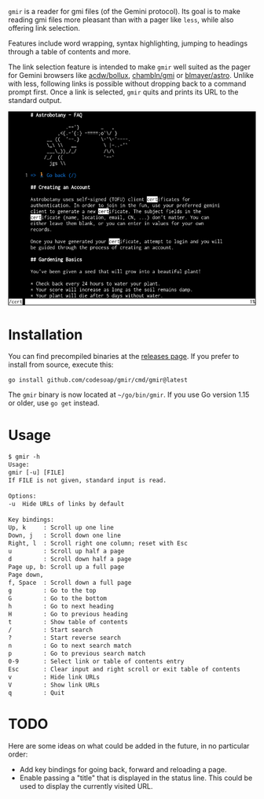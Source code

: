 `gmir` is a reader for gmi files (of the Gemini protocol). Its goal is
to make reading gmi files more pleasant than with a pager like `less`,
while also offering link selection.

Features include word wrapping, syntax highlighting, jumping to headings
through a table of contents and more.

The link selection feature is intended to make `gmir`
well suited as the pager for Gemini browsers like
[acdw/bollux](https://tildegit.org/acdw/bollux),
[chambln/gmi](https://sr.ht/~chambln/gmi/) or
[blmayer/astro](https://github.com/blmayer/astro). Unlike with less,
following links is possible without dropping back to a command prompt
first. Once a link is selected, `gmir` quits and prints its URL to the
standard output.

![screenshot of gmir](./screenshot.png)

# Installation
You can find precompiled binaries at the
[releases page](https://github.com/codesoap/gmir/releases). If you
prefer to install from source, execute this:

```
go install github.com/codesoap/gmir/cmd/gmir@latest
```

The `gmir` binary is now located at `~/go/bin/gmir`. If you use Go
version 1.15 or older, use `go get` instead.

# Usage
```
$ gmir -h
Usage:
gmir [-u] [FILE]
If FILE is not given, standard input is read.

Options:
-u  Hide URLs of links by default

Key bindings:
Up, k     : Scroll up one line
Down, j   : Scroll down one line
Right, l  : Scroll right one column; reset with Esc
u         : Scroll up half a page
d         : Scroll down half a page
Page up, b: Scroll up a full page
Page down,
f, Space  : Scroll down a full page
g         : Go to the top
G         : Go to the bottom
h         : Go to next heading
H         : Go to previous heading
t         : Show table of contents
/         : Start search
?         : Start reverse search
n         : Go to next search match
p         : Go to previous search match
0-9       : Select link or table of contents entry
Esc       : Clear input and right scroll or exit table of contents
v         : Hide link URLs
V         : Show link URLs
q         : Quit
```

# TODO
Here are some ideas on what could be added in the future, in no
particular order:
- Add key bindings for going back, forward and reloading a page.
- Enable passing a "title" that is displayed in the status line. This
  could be used to display the currently visited URL.
